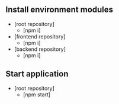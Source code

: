 ## Install environment modules


- [root repository]
  - [npm i]
- [frontend repository]
  - [npm i]
- [backend repository]
  - [npm i]

## Start application
- [root repository]
  - [npm start]